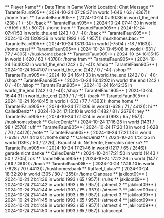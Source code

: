 ** Player Name** ( Date  Time in  Game World Location):  Chat Message
** TarantelFaun905** ( 2024-10-24  07:28:37 in  world (-646 / 63 / 4367)): /home fram
** TarantelFaun905** ( 2024-10-24  07:30:36 in  world_the_end (238 / 1 / -5)): /back
** TarantelFaun905** ( 2024-10-24  07:41:30 in  world (-6199 / 63 / 5017)): /home fram
** TarantelFaun905** ( 2024-10-24  07:41:53 in  world_the_end (243 / 0 / -4)): /back
** TarantelFaun905** ( 2024-10-24  13:09:36 in  world (993 / 65 / 957)): /huskhomes:back
** TarantelFaun905** ( 2024-10-24  13:13:04 in  world (-7504 / -18 / 5163)): /home casel
** TarantelFaun905** ( 2024-10-24  13:45:08 in  world (-631 / 77 / 4395)): /huskhomes:back
** TarantelFaun905** ( 2024-10-24  16:35:15 in  world (-620 / 63 / 4370)): /home fram
** TarantelFaun905** ( 2024-10-24  16:40:32 in  world_the_end (242 / 0 / -4)): /shop
** TarantelFaun905** ( 2024-10-24  16:41:07 in  world_the_end (242 / 0 / -4)): /shop
** TarantelFaun905** ( 2024-10-24  16:41:33 in  world_the_end (242 / 0 / -4)): /shop
** TarantelFaun905** ( 2024-10-24  16:42:02 in  world_the_end (242 / 0 / -4)): /shop
** TarantelFaun905** ( 2024-10-24  16:42:35 in  world_the_end (242 / 0 / -4)): /shop
** TarantelFaun905** ( 2024-10-24  16:44:31 in  world_the_end (239 / 1 / -5)): /back
** TarantelFaun905** ( 2024-10-24  16:48:45 in  world (-633 / 77 / 4393)): /home home
** TarantelFaun905** ( 2024-10-24  17:13:06 in  world (-628 / 71 / 4412)): hi
** CalledDeniz** ( 2024-10-24  17:13:10 in  world (1482 / 81 / 2676)): hey
** TarantelFaun905** ( 2024-10-24  17:16:24 in  world (993 / 65 / 957)): /huskhomes:back
** CalledDeniz** ( 2024-10-24  17:16:25 in  world (1431 / 98 / 2578)): uff
** TarantelFaun905** ( 2024-10-24  17:20:13 in  world (-628 / 70 / 4412)): /vote
** TarantelFaun905** ( 2024-10-24  17:21:13 in  world (-628 / 70 / 4412)): /home denz
** CalledDeniz** ( 2024-10-24  17:21:25 in  world (1398 / 50 / 2726)): Brauchst du Netherite, Emeralds oder so?
** TarantelFaun905** ( 2024-10-24  17:21:46 in  world (1217 / 65 / 2646)): gerade nicht danke
** CalledDeniz** ( 2024-10-24  17:21:50 in  world (1443 / 50 / 2705)): ok
** TarantelFaun905** ( 2024-10-24  17:22:26 in  world (1477 / 66 / 2699)): /back
** TarantelFaun905** ( 2024-10-24  17:28:10 in  world (-628 / 70 / 4413)): /huskhomes:back
** Raffael_Lukas** ( 2024-10-24  18:32:20 in  world (305 / 80 / -255)): /home Clanbase
** jakiloot09** ( 2024-10-24  21:41:36 in  world (993 / 65 / 957)): /rules
** jakiloot09** ( 2024-10-24  21:41:42 in  world (993 / 65 / 957)): /atrnext 2
** jakiloot09** ( 2024-10-24  21:41:44 in  world (993 / 65 / 957)): /atrnext 3
** jakiloot09** ( 2024-10-24  21:41:45 in  world (993 / 65 / 957)): /atrnext 3
** jakiloot09** ( 2024-10-24  21:41:45 in  world (993 / 65 / 957)): /atrnext 4
** jakiloot09** ( 2024-10-24  21:41:49 in  world (993 / 65 / 957)): /atrnext 4
** jakiloot09** ( 2024-10-24  21:41:50 in  world (993 / 65 / 957)): /atraccept

